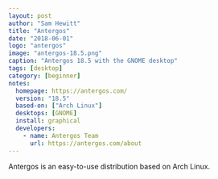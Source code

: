 ```yaml
---
layout: post
author: "Sam Hewitt"
title: "Antergos"
date: "2018-06-01"
logo: "antergos"
image: "antergos-18.5.png"
caption: "Antergos 18.5 with the GNOME desktop"
tags: [desktop]
category: [beginner]
notes:
  homepage: https://antergos.com/
  version: "18.5"
  based-on: ["Arch Linux"]
  desktops: [GNOME]
  install: graphical
  developers:
    - name: Antergos Team
      url: https://antergos.com/about
---
```


Antergos is an easy-to-use distribution based on Arch Linux.